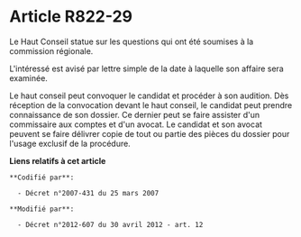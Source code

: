 # Article R822-29

Le Haut Conseil statue sur les questions qui ont été soumises à la commission régionale.

L'intéressé est avisé par lettre simple de la date à laquelle son affaire sera examinée.

Le haut conseil peut convoquer le candidat et procéder à son audition. Dès réception de la convocation devant le haut
conseil, le candidat peut prendre connaissance de son dossier. Ce dernier peut se faire assister d'un commissaire aux comptes
et d'un avocat. Le candidat et son avocat peuvent se faire délivrer copie de tout ou partie des pièces du dossier pour
l'usage exclusif de la procédure.

**Liens relatifs à cet article**

	**Codifié par**:

	  - Décret n°2007-431 du 25 mars 2007

	**Modifié par**:

	  - Décret n°2012-607 du 30 avril 2012 - art. 12
